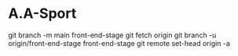 # A.A-Sport

git branch -m main front-end-stage
git fetch origin
git branch -u origin/front-end-stage front-end-stage
git remote set-head origin -a

